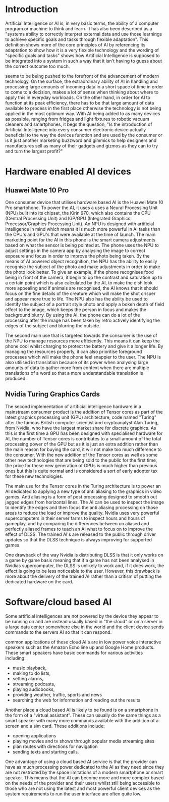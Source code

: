 # Introduction

Artificial Intelligence or AI is, in very basic terms, the ability of a computer program or machine to think and learn.
It has also been described as a "systems ability to correctly interpret external data and use those learnings to achieve specific goals and tasks through flexible adaptation". This definition shows more of the core principles of AI by referencing its adaptation to show how it is a very flexible technology and the wording of "specific goals and tasks" shows how Artificial Intelligence is supposed to be integrated into a system in such a way that it isn't having to guess about the correct outcome too much.

seems to be being pushed to the forefront of the advancement of modern technology.
On the surface, the extraordinary ability of AI in handling and processing large amounts of incoming data in a short space of time in order to come to a decision, makes a lot of sense when thinking about where to apply this in everyday workloads. On the other hand, in order for AI to function at its peak efficiency, there has to be that large amount of data available to process in the first place otherwise the technology is not being applied in the most optimum way.
With AI being added to as many devices as possible, ranging from fridges and light fixtures to robotic vacuum cleaners and smartphones, it begs the question, "Is the introduction of Artificial Intelligence into every consumer electronic device actually beneficial to the way the devices function and are used by the consumer or is it just another marketing buzzword and gimmick to help designers and manufactures sell as many of their gadgets and gizmos as they can to try and turn the largest profit?"

# Hardware enabled AI devices
## Huawei Mate 10 Pro
One consumer device that utilises hardware based AI is the Huawei Mate 10 Pro smartphone.
To power the AI, it uses a uses a Neural Processing Unit (NPU) built into its chipset, the Kirin 970, which also contains the CPU (Central Processing Unit) and IGP/GPU (Integrated Graphics Processor/Graphics Processing Unit).
An NPU is designed with artificial intelligence in mind which means it is much more powerful in AI tasks than the CPU's and GPU's that were available at the time of launch.
The main marketing point for the AI in this phone is the smart camera adjustments based on what the sensor is being pointed at. The phone uses the NPU to adjust settings in the camera app by analysing the image to correct exposure and focus in order to improve the photo being taken.
By the means of AI powered object recognition, the NPU has the ability to easily recognise the subject of the photo and make adjustments in order to make the photo look better. To give an example, if the phone recognises food being in front of the camera, it begin to up the contrast and saturation up to a certain point which is also calculated by the AI, to make the dish look more appealing and if animals are recognised, the AI knows that it should focus on the fine details of the creature which will make the shot crisper and appear more true to life.
The NPU also has the ability be used to identify the subject of a portrait style photo and apply a bokeh depth of field effect to the image, which keeps the person in focus and makes the background blurry. By using the AI, the phone can do a lot of the processing after the image has been taken by retro actively identifying the edges of the subject and blurring the outside.

The second main use that is targeted towards the consumer is the use of the NPU to manage resources more efficiently. This means it can keep the phone cool whilst charging to protect the battery and give it a longer life. By managing the resources properly, it can also prioritise foreground processes which will make the phone feel snappier to the user.
The NPU is also utilised in translation because of its power when analysing large amounts of data to gather more from context when there are multiple translations of a word so that a more understandable translation is produced.

## Nvidia Turing Graphics Cards

The second implementation of artificial intelligence hardware in a mainstream consumer product is the addition of Tensor cores as part of the latest graphics processing unit (GPU) architecture, code named "Turing" after the famous British computer scientist and cryptoanalyst Alan Turing, from Nvidia, who have the largest market share for discrete graphics. As this is the first time a GPU has been designed with specialised hardware for AI, the number of Tensor cores is contributes to a small amount of the total processing power of the GPU but as it is just an extra addition rather than the main reason for buying the card, it will not make too much difference to the consumer.
With the new addition of the Tensor cores as well as some other new technologies that are being sold to the public for the first time, the price for these new generation of GPUs is much higher than previous ones but this is quite normal and is considered a sort of early adopter tax for these new technologies.

The main use for the Tensor cores in the Turing architecture is to power an AI dedicated to applying a new type of anti aliasing to the graphics in video games. Anti aliasing is a form of post processing designed to smooth out jagged edges from horizontal lines. The AI can be used to inspect the image to identify the edges and then focus the anti aliasing processing on those areas to reduce the load or improve the quality.
Nvidia uses very powerful supercomputers in their server farms to inspect hours and hours of gameplay, and by comparing the differences between un aliased and perfectly aliased frames to teach an AI what to focus on to improve the effect of DLSS. The trained AI's are released to the public through driver updates so that the DLSS technique is always improving for supported games.

One drawback of the way Nvidia is distributing DLSS is that it only works on a game by game basis meaning that if a game has not been analysed in Nvidias supercomputer, the DLSS is unlikely to work and, if it does work, the effect is going to be less noticeable to the user. However, this drawback is more about the delivery of the trained AI rather than a critism of putting the dedicated hardware on the card.

# Software/cloud based AI

Some artificial intelligences are not powered by the device they appear to be running on and are instead usually based in "the cloud" or on a server in a large data center somewhere else in the world and the client device sends commands to the servers AI so that it can respond.

common applications of these cloud AI's are in low power voice interactive speakers such as the Amazon Echo line up and Google Home products. These smart speakers have basic commands for various activities including:
* music playback,
* making to do lists,
* setting alarms,
* streaming podcasts,
* playing audiobooks,
* providing weather, traffic, sports and news
* searching the web for information and reading out the results



Another place a cloud based AI is likely to be found is on a smartphone in the form of a "virtual assistant". These can usually do the same things as a smart speaker with many more commands available with the addition of a screen and a sim card. These additions include:
* opening applications
* playing movies and tv shows through popular media streaming sites
* plan routes with directions for navigation
* sending texts and starting calls.


One advantage of using a cloud based AI service is that the provider can have as much processing power dedicated to the AI as they need since they are not restricted by the space limitations of a modern smartphone or smart speaker. This means that the AI can become more and more complex based on the needs of the provider and their users whilst still being accessible to those who are not using the latest and most powerful client devices as the system requirements to run the user interface are often quite low.
